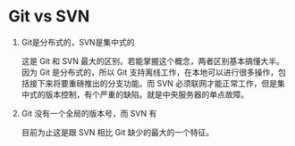 # Git vs SVN

1. Git是分布式的，SVN是集中式的

   这是 Git 和 SVN 最大的区别。若能掌握这个概念，两者区别基本搞懂大半。因为 Git 是分布式的，所以 Git 支持离线工作，在本地可以进行很多操作，包括接下来将要重磅推出的分支功能。而 SVN 必须联网才能正常工作，但是集中式的版本控制，有个严重的缺陷。就是中央服务器的单点故障。

2. Git 没有一个全局的版本号，而 SVN 有

   目前为止这是跟 SVN 相比 Git 缺少的最大的一个特征。

   

